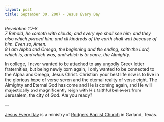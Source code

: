 ```yaml
---
layout: post
title: September 30, 2007 - Jesus Every Day
---
```


_Revelation 1:7-8  
7 Behold, he cometh with clouds; and every eye shall see him, and
they also which pierced him: and all kindreds of the earth shall wail
because of him. Even so, Amen.  
8 I am Alpha and Omega, the beginning and the ending, saith the Lord,
which is, and which was, and which is to come, the Almighty._

In college, I never wanted to be attached to any ungodly Greek
letter fraternities, but being newly born again, I only wanted to be
connected to the Alpha and Omega, Jesus Christ. Christian, your best
life now is to live in the glorious hope of verse seven and the
eternal reality of verse eight. The Almighty and Eternal God has come
and He is coming again, and He will majestically and magnificently
reign with His faithful believers from Jerusalem, the city of God.
Are you ready?

 --

<a href=http://jesuseveryday.net>Jesus Every Day</a> is a ministry of <a href=http://rodgersbaptist.net>Rodgers Baptist Church</a> in Garland, Texas.
